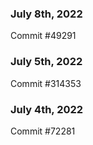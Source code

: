 ### July 8th, 2022

Commit #49291

### July 5th, 2022

Commit #314353


### July 4th, 2022

Commit #72281
